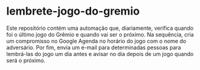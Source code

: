 # lembrete-jogo-do-gremio
Este repositório contém uma automação que, diariamente, verifica quando foi o último jogo do Grêmio e quando vai ser o próximo. Na sequência, cria um compromisso no Google Agenda no horário do jogo com o nome do adversário. Por fim, envia um e-mail para determinadas pessoas para lembrá-las do jogo um dia antes e avisar no dia depois de um jogo quando será o próximo.

